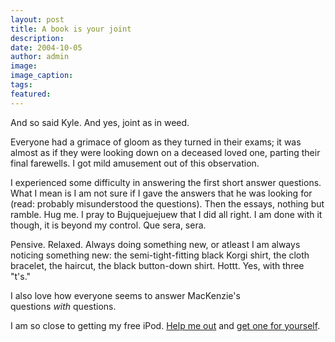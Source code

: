 ```yaml
---
layout: post
title: A book is your joint
description:
date: 2004-10-05
author: admin
image:
image_caption:
tags:
featured:
---
```


And so said Kyle. And yes, joint as in weed.

Everyone had a grimace of gloom as they turned in their exams; it was almost as if they were looking down on a deceased loved one, parting their final farewells. I got mild amusement out of this observation.

I experienced some difficulty in answering the first short answer questions. What I mean is I am not sure if I gave the answers that he was looking for (read: probably misunderstood the questions). Then the essays, nothing but ramble. Hug me. I pray to Bujquejuejuew that I did all right. I am done with it though, it is beyond my control. Que sera, sera.

Pensive. Relaxed. Always doing something new, or atleast I am always noticing something new: the semi-tight-fitting black Korgi shirt, the cloth bracelet, the haircut, the black button-down shirt. Hottt. Yes, with three "t's."

I also love how everyone seems to answer MacKenzie's questions *with* questions.

I am so close to getting my free iPod. [Help me out](#) and [get one for yourself](#).
